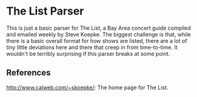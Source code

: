 The List Parser
===============

This is just a basic parser for The List, a Bay Area concert guide compiled and emailed weekly by Steve Koepke. The biggest challenge is that, while there is a basic overall format for how shows are listed, there are a lot of tiny little deviations here and there that creep in from time-to-time. It wouldn't be terribly surprising if this parser breaks at some point.

References
----------

http://www.calweb.com/~skoepke/: The home page for The List.
